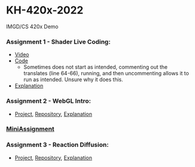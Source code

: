 # KH-420x-2022

IMGD/CS 420x Demo

### Assignment 1 - Shader Live Coding: ###
- [Video](https://youtu.be/JrURVnlG188)
- [Code](https://github.com/kerneylh/KH-420x-2022/blob/main/Assignment1.frag)
  - Sometimes does not start as intended, commenting out the translates (line 64-66), running, and then uncommenting allows it to run as intended. Unsure why it does this.
- [Explanation](https://docs.google.com/document/d/16gjXNjMw0OJwZyGNLabLOhzOX1HRJv93IQZ0bjCqsEw/edit?usp=sharing)

### Assignment 2 - WebGL Intro: ###
- [Project](https://kerneylh.github.io/Graphics-Pages/assignment2.html), [Repository](https://github.com/kerneylh/KH-420x-2022/tree/main/Assignment2), [Explanation](https://docs.google.com/document/d/13cDIU93MZ4FINzJk-YVshrT1IWFMDI9nENcm8w5Tlu0/edit?usp=sharing)

### [MiniAssignment](https://kerneylh.github.io/Graphics-Pages/miniAssignment.html) ###

### Assignment 3 - Reaction Diffusion: ###
- [Project](https://kerneylh.github.io/Graphics-Pages/assignment3.html), [Repository](https://github.com/kerneylh/KH-420x-2022/tree/main/Assignment3), [Explanation](https://docs.google.com/document/d/1W7aZjSnaqDELzcFE9jHcGlXPz8gkbdjpjyYHiBQiML4/edit?usp=sharing)
